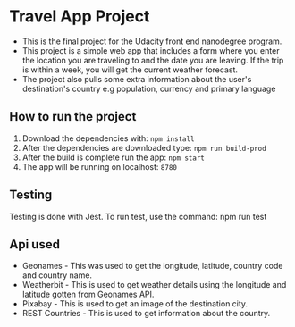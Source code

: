 # Travel App Project
- This is the final project for the Udacity front end nanodegree program.
- This project is a simple web app that includes a form where you enter the location you are traveling to and the date you are leaving. If the trip is within a week, you will get the current weather forecast.
- The project also pulls some extra information about the user's destination's country e.g population, currency and primary language

## How to run the project
1. Download the dependencies with:
`npm install`
3. After the dependencies are downloaded type: `npm run build-prod`
4. After the build is complete run the app: `npm start`
5.  The app will be running on localhost: `8780`

## Testing
Testing is done with Jest. To run test, use the command:  npm run test

## Api used
- Geonames - This was used to get the longitude, latitude, country code and country name.
- Weatherbit - This is used to get weather details using the longitude and latitude gotten from Geonames API.
- Pixabay - This is used to get an image of the destination city.
- REST Countries - This is used to get information about the country.
